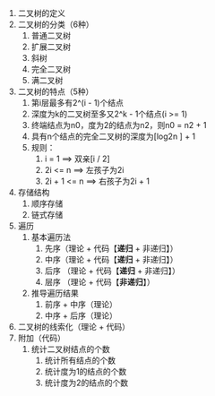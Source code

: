 1. 二叉树的定义
2. 二叉树的分类（6种）
   1. 普通二叉树
   2. 扩展二叉树
   3. 斜树
   4. 完全二叉树
   5. 满二叉树
3. 二叉树的特点（5种）
   1. 第i层最多有2^(i - 1)个结点
   2. 深度为k的二叉树至多又2^k - 1个结点(i >= 1)
   3. 终端结点为n0，度为2的结点为n2，则n0 = n2 + 1
   4. 具有n个结点的完全二叉树的深度为[log2n ] + 1
   5. 规则：
      1. i = 1 ==> 双亲[i / 2]
      2. 2i <= n ==> 左孩子为2i
      3. 2i + 1 <= n ==> 右孩子为2i + 1
4. 存储结构
   1. 顺序存储
   2. 链式存储
5. 遍历
   1. 基本遍历法
      1. 先序（理论 + 代码【**递归** + 非递归】）
      2. 中序（理论 + 代码【**递归** + 非递归】）
      3. 后序 （理论 + 代码【**递归** + 非递归】）
      4. 层序 （理论 + 代码【**非递归**】）
   2. 推导遍历结果
      1. 前序 + 中序（理论）
      2. 中序 + 后序（理论）
6. 二叉树的线索化（理论 + 代码）
7. 附加（代码）
   1. 统计二叉树结点的个数
      1. 统计所有结点的个数
      2. 统计度为1的结点的个数
      3. 统计度为2的结点的个数